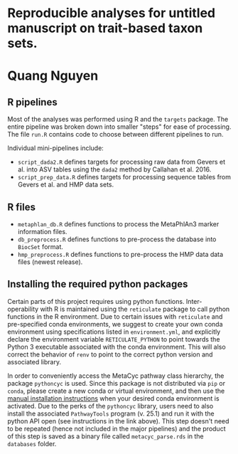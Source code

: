 # Reproducible analyses for untitled manuscript on trait-based taxon sets.  
# Quang Nguyen   

## R pipelines  
Most of the analyses was performed using R and the `targets` package. The entire pipeline was broken down into smaller "steps" for ease of processing. The file `run.R` contains code to choose between different pipelines to run. 

Individual mini-pipelines include:   
* `script_dada2.R` defines targets for processing raw data from Gevers et al. into ASV tables using the `dada2` method by Callahan et al. 2016.  
* `script_prep_data.R` defines targets for processing sequence tables from Gevers et al. and HMP data sets. 

## R files  

* `metaphlan_db.R` defines functions to process the MetaPhlAn3 marker information files.  
* `db_preprocess.R` defines functions to pre-process the database into `BiocSet` format.  
* `hmp_preprocess.R` defines functions to pre-process the HMP data data files (newest release). 

## Installing the required python packages  

Certain parts of this project requires using python functions. Inter-operability with R is maintained using the `reticulate` package to call python functions in the R environment. Due to certain issues with `reticulate` and pre-specified conda environments, we suggest to create your own conda environment using specifications listed in `environment.yml`, and explicitly declare the environment variable `RETICULATE_PYTHON` to point towards the Python 3 executable associated with the conda environment. This will also correct the behavior of `renv` to point to the correct python version and associated library.  

In order to conveniently access the MetaCyc pathway class hierarchy, the package `pythoncyc` is used. Since this package is not distributed via `pip` or `conda`, please create a new conda or virtual environment, and then use the [manual installation instructions](https://github.com/ecocyc/PythonCyc) when your desired conda environment is activated. Due to the perks of the `pythoncyc` library, users need to also install the associated `PathwayTools` program (v. 25.1) and run it with the python API open (see instructions in the link above). This step doesn't need to be repeated (hence not included in the major pipelines) and the product of this step is saved as a binary file called `metacyc_parse.rds` in the `databases` folder.  
 

